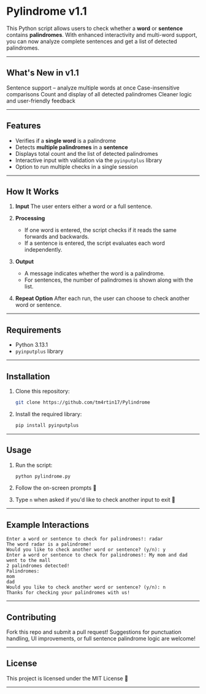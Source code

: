 # Pylindrome v1.1

This Python script allows users to check whether a **word** or **sentence** contains **palindromes**. With enhanced interactivity and multi-word support, you can now analyze complete sentences and get a list of detected palindromes. 

---

## What's New in v1.1

Sentence support – analyze multiple words at once
Case-insensitive comparisons
Count and display of all detected palindromes
Cleaner logic and user-friendly feedback

---

## Features

* Verifies if a **single word** is a palindrome
* Detects **multiple palindromes** in a **sentence**
* Displays total count and the list of detected palindromes
* Interactive input with validation via the `pyinputplus` library
* Option to run multiple checks in a single session

---

## How It Works

1. **Input**
   The user enters either a word or a full sentence.

2. **Processing**

   * If one word is entered, the script checks if it reads the same forwards and backwards.
   * If a sentence is entered, the script evaluates each word independently.

3. **Output**

   * A message indicates whether the word is a palindrome.
   * For sentences, the number of palindromes is shown along with the list.

4. **Repeat Option**
   After each run, the user can choose to check another word or sentence.

---

## Requirements

* Python 3.13.1
* `pyinputplus` library

---

## Installation

1. Clone this repository:

   ```bash
   git clone https://github.com/tm4rtin17/Pylindrome
   ```

2. Install the required library:

   ```bash
   pip install pyinputplus
   ```

---

## Usage

1. Run the script:

   ```bash
   python pylindrome.py
   ```

2. Follow the on-screen prompts 🧾

3. Type `n` when asked if you'd like to check another input to exit 🚪

---

## Example Interactions

```plaintext
Enter a word or sentence to check for palindromes!: radar
The word radar is a palindrome!
Would you like to check another word or sentence? (y/n): y
Enter a word or sentence to check for palindromes!: My mom and dad went to the mall
2 palindromes detected!
Palindromes:
mom
dad
Would you like to check another word or sentence? (y/n): n
Thanks for checking your palindromes with us!
```

---

## Contributing

Fork this repo and submit a pull request!
Suggestions for punctuation handling, UI improvements, or full sentence palindrome logic are welcome!

---

## License

This project is licensed under the MIT License 📜

---
